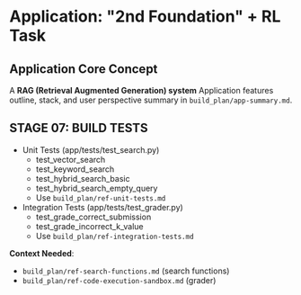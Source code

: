 # Application: "2nd Foundation" + RL Task

## Application Core Concept
A **RAG (Retrieval Augmented Generation) system**
Application features outline, stack, and user perspective summary in `build_plan/app-summary.md`.

## STAGE 07: BUILD TESTS
- Unit Tests (app/tests/test_search.py)
  - test_vector_search
  - test_keyword_search
  - test_hybrid_search_basic
  - test_hybrid_search_empty_query
  - Use `build_plan/ref-unit-tests.md`
- Integration Tests (app/tests/test_grader.py)
  - test_grade_correct_submission
  - test_grade_incorrect_k_value
  - Use `build_plan/ref-integration-tests.md`

**Context Needed**:
- `build_plan/ref-search-functions.md` (search functions)
- `build_plan/ref-code-execution-sandbox.md` (grader)